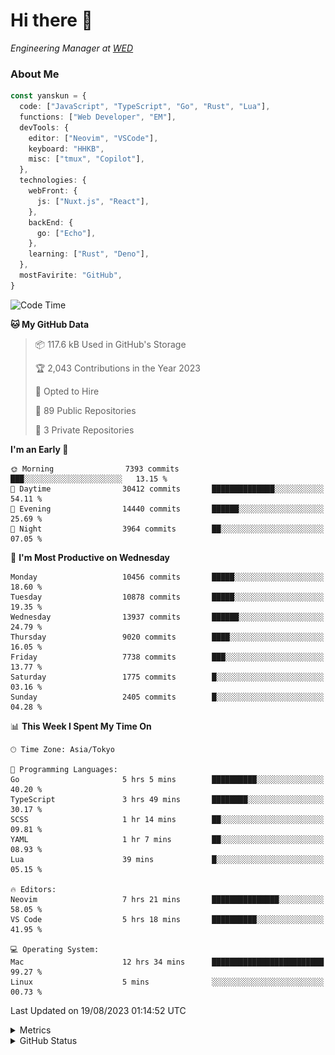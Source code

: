 # Hi there&nbsp;:wave:

<!-- ![Alt text](https://spotify-recently-played-readme.vercel.app/api?user=31kynbuubkiu3r4qh4hjuaglhfay) -->

_Engineering Manager at [WED](https://github.com/wedinc)_

### About Me

```ts
const yanskun = {
  code: ["JavaScript", "TypeScript", "Go", "Rust", "Lua"],
  functions: ["Web Developer", "EM"],
  devTools: {
    editor: ["Neovim", "VSCode"],
    keyboard: "HHKB",
    misc: ["tmux", "Copilot"],
  },
  technologies: {
    webFront: {
      js: ["Nuxt.js", "React"],
    },
    backEnd: {
      go: ["Echo"],
    },
    learning: ["Rust", "Deno"],
  },
  mostFavirite: "GitHub",
}
```

<!--START_SECTION:waka-->
![Code Time](http://img.shields.io/badge/Code%20Time-445%20hrs%2040%20mins-blue)

**🐱 My GitHub Data** 

> 📦 117.6 kB Used in GitHub's Storage 
 > 
> 🏆 2,043 Contributions in the Year 2023
 > 
> 💼 Opted to Hire
 > 
> 📜 89 Public Repositories 
 > 
> 🔑 3 Private Repositories 
 > 
**I'm an Early 🐤** 

```text
🌞 Morning                7393 commits        ███░░░░░░░░░░░░░░░░░░░░░░   13.15 % 
🌆 Daytime                30412 commits       ██████████████░░░░░░░░░░░   54.11 % 
🌃 Evening                14440 commits       ██████░░░░░░░░░░░░░░░░░░░   25.69 % 
🌙 Night                  3964 commits        ██░░░░░░░░░░░░░░░░░░░░░░░   07.05 % 
```
📅 **I'm Most Productive on Wednesday** 

```text
Monday                   10456 commits       █████░░░░░░░░░░░░░░░░░░░░   18.60 % 
Tuesday                  10878 commits       █████░░░░░░░░░░░░░░░░░░░░   19.35 % 
Wednesday                13937 commits       ██████░░░░░░░░░░░░░░░░░░░   24.79 % 
Thursday                 9020 commits        ████░░░░░░░░░░░░░░░░░░░░░   16.05 % 
Friday                   7738 commits        ███░░░░░░░░░░░░░░░░░░░░░░   13.77 % 
Saturday                 1775 commits        █░░░░░░░░░░░░░░░░░░░░░░░░   03.16 % 
Sunday                   2405 commits        █░░░░░░░░░░░░░░░░░░░░░░░░   04.28 % 
```


📊 **This Week I Spent My Time On** 

```text
🕑︎ Time Zone: Asia/Tokyo

💬 Programming Languages: 
Go                       5 hrs 5 mins        ██████████░░░░░░░░░░░░░░░   40.20 % 
TypeScript               3 hrs 49 mins       ████████░░░░░░░░░░░░░░░░░   30.17 % 
SCSS                     1 hr 14 mins        ██░░░░░░░░░░░░░░░░░░░░░░░   09.81 % 
YAML                     1 hr 7 mins         ██░░░░░░░░░░░░░░░░░░░░░░░   08.93 % 
Lua                      39 mins             █░░░░░░░░░░░░░░░░░░░░░░░░   05.15 % 

🔥 Editors: 
Neovim                   7 hrs 21 mins       ███████████████░░░░░░░░░░   58.05 % 
VS Code                  5 hrs 18 mins       ██████████░░░░░░░░░░░░░░░   41.95 % 

💻 Operating System: 
Mac                      12 hrs 34 mins      █████████████████████████   99.27 % 
Linux                    5 mins              ░░░░░░░░░░░░░░░░░░░░░░░░░   00.73 % 
```


 Last Updated on 19/08/2023 01:14:52 UTC
<!--END_SECTION:waka-->

<details>
  <summary>Metrics</summary>
  <img src="https://github.com/yanskun/yanskun/blob/main/github-metrics.svg" alt="Metrics">
</details>

<details>
  <summary>GitHub Status</summary>
  <picture>
    <source media="(prefers-color-scheme: dark)" srcset="https://raw.githubusercontent.com/yanskun/yanskun/master/profile-summary-card-output/nord_dark/0-profile-details.svg">
   <img src="https://raw.githubusercontent.com/yanskun/yanskun/master/profile-summary-card-output/default/0-profile-details.svg">
  </picture>
  <br>
  <picture>
    <source media="(prefers-color-scheme: dark)" srcset="https://raw.githubusercontent.com/yanskun/yanskun/master/profile-summary-card-output/nord_dark/1-repos-per-language.svg">
   <img src="https://raw.githubusercontent.com/yanskun/yanskun/master/profile-summary-card-output/default/1-repos-per-language.svg">
  </picture>
  <picture>
    <source media="(prefers-color-scheme: dark)" srcset="https://raw.githubusercontent.com/yanskun/yanskun/master/profile-summary-card-output/nord_dark/2-most-commit-language.svg">
   <img src="https://raw.githubusercontent.com/yanskun/yanskun/master/profile-summary-card-output/default/2-most-commit-language.svg">
  </picture>
  <br>
  <picture>
    <source media="(prefers-color-scheme: dark)" srcset="https://raw.githubusercontent.com/yanskun/yanskun/master/profile-summary-card-output/nord_dark/3-stats.svg">
   <img src="https://raw.githubusercontent.com/yanskun/yanskun/master/profile-summary-card-output/default/3-stats.svg">
  </picture>
  <picture>
    <source media="(prefers-color-scheme: dark)" srcset="https://raw.githubusercontent.com/yanskun/yanskun/master/profile-summary-card-output/nord_dark/4-productive-time.svg">
   <img src="https://raw.githubusercontent.com/yanskun/yanskun/master/profile-summary-card-output/default/4-productive-time.svg">
  </picture>
</details>
